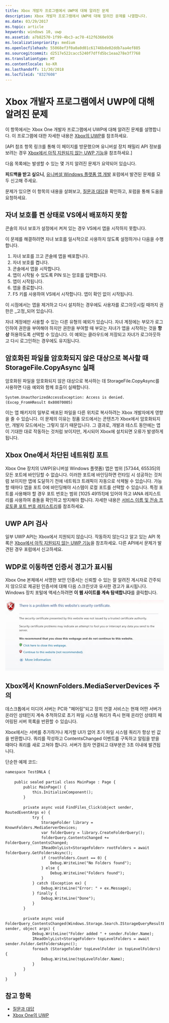 ```yaml
---
title: Xbox 개발자 프로그램에서 UWP에 대해 알려진 문제
description: Xbox 개발자 프로그램에서 UWP에 대해 알려진 문제를 나열합니다.
ms.date: 03/29/2017
ms.topic: article
keywords: windows 10, uwp
ms.assetid: a7b82570-1f99-4bc3-ac78-412f6360e936
ms.localizationpriority: medium
ms.openlocfilehash: 55068ef3f0a0a0d01c61746bde02ddb7aa4ef885
ms.sourcegitcommit: d2517e522cacc5240f7dffd5bc1eaa278e3f7768
ms.translationtype: MT
ms.contentlocale: ko-KR
ms.lasthandoff: 11/30/2018
ms.locfileid: "8327608"
---
```

# <a name="known-issues-with-uwp-on-xbox-developer-program"></a>Xbox 개발자 프로그램에서 UWP에 대해 알려진 문제

이 항목에서는 Xbox One 개발자 프로그램에서 UWP에 대해 알려진 문제를 설명합니다. 이 프로그램에 대한 자세한 내용은 [Xbox의 UWP](index.md)를 참조하세요. 

\[API 참조 항목 링크를 통해 이 페이지를 방문했으며 유니버설 장치 패밀리 API 정보를 보려는 경우 [Xbox에서 아직 지원되지 않는 UWP 기능](http://go.microsoft.com/fwlink/?LinkID=760755)을 참조하세요.\]

다음 목록에는 발생할 수 있는 몇 가지 알려진 문제가 요약되어 있습니다. 

**피드백을 받고 싶으니**, [유니버설 Windows 플랫폼 앱 개발](https://social.msdn.microsoft.com/forums/windowsapps/home?forum=wpdevelop) 포럼에서 발견된 문제를 모두 신고해 주세요. 

문제가 있으면 이 항목의 내용을 살펴보고, [질문과 대답](frequently-asked-questions.md)을 확인하고, 포럼을 통해 도움을 요청하세요.

 
## <a name="deploying-from-vs-fails-with-parental-controls-turned-on"></a>자녀 보호를 켠 상태로 VS에서 배포하지 못함

콘솔의 자녀 보호가 설정에서 켜져 있는 경우 VS에서 앱을 시작하지 못합니다.

이 문제를 해결하려면 자녀 보호를 일시적으로 사용하지 않도록 설정하거나 다음을 수행합니다.
1. 자녀 보호를 끄고 콘솔에 앱을 배포합니다.
2. 자녀 보호를 켭니다.
3. 콘솔에서 앱을 시작합니다.
4. 앱이 시작될 수 있도록 PIN 또는 암호를 입력합니다.
5. 앱이 시작됩니다.
6. 앱을 종료합니다.
7. F5 키를 사용하여 VS에서 시작합니다. 앱이 확인 없이 시작됩니다.

이 시점에서는 앱을 제거하고 다시 설치하는 경우에도 사용자를 로그아웃시킬 때까지 권한은 _고정_되어 있습니다.
 
자녀 계정에만 사용할 수 있는 다른 유형의 예외가 있습니다. 자녀 계정에는 부모가 로그인하여 권한을 부여해야 하지만 권한을 부여할 때 부모는 자녀가 앱을 시작하는 것을 **항상** 허용하도록 선택할 수 있습니다. 이 예외는 클라우드에 저장되고 자녀가 로그아웃하고 다시 로그인하는 경우에도 유지됩니다.

## <a name="storagefilecopyasync-fails-to-copy-encrypted-files-to-unencrypted-destination"></a>암호화된 파일을 암호화되지 않은 대상으로 복사할 때 StorageFile.CopyAsync 실패 

암호화된 파일을 암호화되지 않은 대상으로 복사하는 데 StorageFile.CopyAsync를 사용하면 다음 예외와 함께 호출이 실패합니다.

```
System.UnauthorizedAccessException: Access is denied. (Excep_FromHResult 0x80070005)
```

이는 앱 패키지의 일부로 배포된 파일을 다른 위치로 복사하려는 Xbox 개발자에게 영향을 줄 수 있습니다. 이 문제의 이유는 정품 모드에서는 콘텐츠가 Xbox에서 암호화되지만, 개발자 모드에서는 그렇지 않기 때문입니다. 그 결과로, 개발과 테스트 동안에는 앱이 기대한 대로 작동하는 것처럼 보이지만, 게시되어 Xbox에 설치되면 오류가 발생하게 됩니다.
 

## <a name="blocked-networking-ports-on-xbox-one"></a>Xbox One에서 차단된 네트워킹 포트

Xbox One 장치의 UWP(유니버설 Windows 플랫폼) 앱은 범위 [57344, 65535]의 모든 포트에 바인딩할 수 없습니다. 이러한 포트에 바인딩하면 런타임 시 성공하는 것처럼 보이지만 앱에 도달하기 전에 네트워크 트래픽이 자동으로 삭제될 수 있습니다. 가능할 때마다 앱을 포트 0에 바인딩해야 시스템이 로컬 포트를 선택할 수 있습니다. 특정 포트를 사용해야 할 경우 포트 번호는 범위 [1025 49151]에 있어야 하고 IANA 레지스트리를 사용하여 충돌을 확인하고 방지해야 합니다. 자세한 내용은 [서비스 이름 및 전송 프로토콜 포트 번호 레지스트리](http://www.iana.org/assignments/service-names-port-numbers/service-names-port-numbers.xhtml)를 참조하세요.

## <a name="uwp-api-coverage"></a>UWP API 검사

일부 UWP API는 Xbox에서 지원되지 않습니다. 작동하지 않는다고 알고 있는 API 목록은 [Xbox에서 아직 지원되지 않는 UWP 기능](http://go.microsoft.com/fwlink/p/?LinkId=760755)을 참조하세요. 다른 API에서 문제가 발견된 경우 포럼에서 신고하세요. 


## <a name="navigating-to-wdp-causes-a-certificate-warning"></a>WDP로 이동하면 인증서 경고가 표시됨

Xbox One 본체에서 서명한 보안 인증서는 신뢰할 수 있는 잘 알려진 게시자로 간주되지 않으므로 제공된 인증서에 대해 다음 스크린샷과 유사한 경고가 표시됩니다. Windows 장치 포털에 액세스하려면 **이 웹 사이트를 계속 탐색합니다**를 클릭합니다.

![웹 사이트 보안 인증서 경고](images/security_cert_warning.jpg)


## <a name="knownfoldersmediaserverdevices-caveat-on-xbox"></a>Xbox에서 KnownFolders.MediaServerDevices 주의

데스크톱에서 미디어 서버는 PC와 "페어링"되고 장치 연결 서비스는 현재 어떤 서버가 온라인 상태인지 계속 추적하므로 초기 파일 시스템 쿼리가 즉시 현재 온라인 상태의 페어링된 서버 목록을 반환할 수 있습니다.

Xbox에서는 서버를 추가하거나 제거할 UI가 없어 초기 파일 시스템 쿼리가 항상 빈 값을 반환합니다. 쿼리를 작성하고 ContentsChanged 이벤트를 구독하고 알림을 받을 때마다 쿼리를 새로 고쳐야 합니다. 서버가 점차 연결되고 대부분은 3초 이내에 발견됩니다.

단순한 예제 코드:

```
namespace TestDNLA {

    public sealed partial class MainPage : Page {
        public MainPage() {
            this.InitializeComponent();
        }

        private async void FindFiles_Click(object sender, RoutedEventArgs e) {
            try {
                StorageFolder library = KnownFolders.MediaServerDevices;
                var folderQuery = library.CreateFolderQuery();
                folderQuery.ContentsChanged += FolderQuery_ContentsChanged;
                IReadOnlyList<StorageFolder> rootFolders = await folderQuery.GetFoldersAsync();
                if (rootFolders.Count == 0) {
                    Debug.WriteLine("No Folders found");
                } else {
                    Debug.WriteLine("Folders found");
                }
            } catch (Exception ex) {
                Debug.WriteLine("Error: " + ex.Message);
            } finally {
                Debug.WriteLine("Done");
            }
        }

        private async void FolderQuery_ContentsChanged(Windows.Storage.Search.IStorageQueryResultBase sender, object args) {
            Debug.WriteLine("Folder added " + sender.Folder.Name);
            IReadOnlyList<StorageFolder> topLevelFolders = await sender.Folder.GetFoldersAsync();
            foreach (StorageFolder topLevelFolder in topLevelFolders) {
                Debug.WriteLine(topLevelFolder.Name);
            }
        }
    }
}
```

## <a name="see-also"></a>참고 항목
- [질문과 대답](frequently-asked-questions.md)
- [Xbox One의 UWP](index.md)
